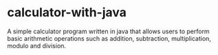 # calculator-with-java
A simple calculator program written in java that allows users to perform basic arithmetic operations such as addition, subtraction, multiplication, modulo and division.  
